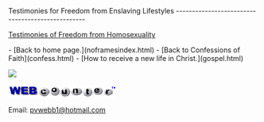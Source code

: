  <head> <title>(PVW) Testimonies for Freedom from Enslaving Lifestyles</title> <meta content="IE=9" http-equiv="X-UA-Compatible"></meta> <link href="css/page_style.css" rel="stylesheet" type="text/css"></link> </head><body> <div class="page_style">Testimonies for Freedom from Enslaving Lifestyles
-------------------------------------------------

[Testimonies of Freedom from Homosexuality](http://www.messiah.edu/hpages/facstaff/chase/h/testimon/index.htm)

   </div>- [Back to home page.](noframesindex.html)
- [Back to Confessions of Faith](confess.html)
- [How to receive a new life in Christ.](gospel.html)
 
![](http://counter.digits.com/wc/-d/4/pvwebb)

[![digits](images/wc-03.gif)](http://www.digits.com/)

Email: [pvwebb1@hotmail.com](mailto:pvwebb1@hotmail.com)

 